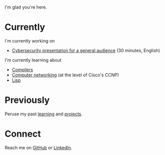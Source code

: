 I'm glad you're here.

# Currently

I'm currently working on

- [Cybersecurity presentation for a general audience](proj/cysec-g30.md) (30 minutes, English)

I'm currently learning about

- [Compilers](learn/compilers.md)
- [Computer networking](learn/ccnp.md) (at the level of Cisco's CCNP)
- [Lisp](learn/lisp.md)

# Previously

Peruse my past [learning](learn/past.md) and [projects](proj/past.md).

# Connect

Reach me on [GitHub](https://github.com/shw3512) or [LinkedIn](https://www.linkedin.com/in/stephen-wolff-0x200/).
